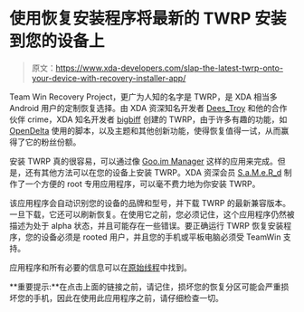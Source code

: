 # 使用恢复安装程序将最新的 TWRP 安装到您的设备上

> 原文：<https://www.xda-developers.com/slap-the-latest-twrp-onto-your-device-with-recovery-installer-app/>

Team Win Recovery Project，更广为人知的名字是 TWRP，是 XDA 相当多 Android 用户的定制恢复选择。由 XDA 资深知名开发者 [Dees_Troy](http://forum.xda-developers.com/member.php?u=912474) 和他的合作伙伴 crime，XDA 知名开发者 [bigbiff](http://forum.xda-developers.com/member.php?u=2638973) 创建的 TWRP，由于许多有趣的功能，如 [OpenDelta](http://www.xda-developers.com/android/skip-the-wait-and-save-your-bandwidth-omnirom-adds-incremental-ota-system/) 使用的脚本，以及主题和其他创新功能，使得恢复值得一试，从而赢得了它的粉丝份额。

安装 TWRP 真的很容易，可以通过像 [Goo.im Manager](http://www.xda-developers.com/android/easily-obtain-and-distribute-your-goo-ds-with-goomanager-beta/ "Easily Obtain and Distribute Your Goo-ds with GooManager") 这样的应用来完成。但是，还有其他方法可以在您的设备上安装 TWRP。XDA 资深会员 [S.a.M.e.R_d](http://forum.xda-developers.com/member.php?u=4944297) 制作了一个方便的 root 专用应用程序，可以毫不费力地为你安装 TWRP。

该应用程序会自动识别您的设备的品牌和型号，并下载 TWRP 的最新兼容版本。一旦下载，它还可以刷新恢复。在使用它之前，您必须记住，这个应用程序仍然被描述为处于 alpha 状态，并且可能存在一些错误。要正确运行 TWRP 恢复安装程序，您的设备必须是 rooted 用户，并且您的手机或平板电脑必须受 TeamWin 支持。

应用程序和所有必要的信息可以在[原始线程](http://forum.xda-developers.com/showthread.php?t=2637716)中找到。

**重要提示:**在点击上面的链接之前，请记住，损坏您的恢复分区可能会严重损坏您的手机，因此在使用此应用程序之前，请仔细检查一切。